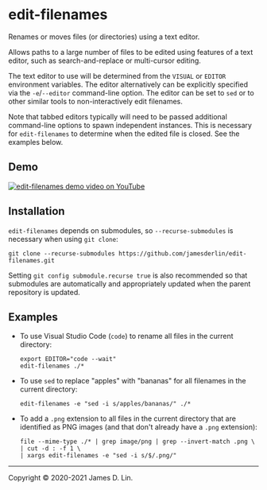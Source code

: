 # edit-filenames

Renames or moves files (or directories) using a text editor.

Allows paths to a large number of files to be edited using features of a text
editor, such as search-and-replace or multi-cursor editing.

The text editor to use will be determined from the `VISUAL` or `EDITOR`
environment variables.  The editor alternatively can be explicitly specified via
the `-e`/`--editor` command-line option.  The editor can be set to `sed` or to
other similar tools to non-interactively edit filenames.

Note that tabbed editors typically will need to be passed additional
command-line options to spawn independent instances.  This is necessary for
`edit-filenames` to determine when the edited file is closed.  See the examples
below.


## Demo

[![edit-filenames demo video on YouTube][edit-filenames-demo-thumbnail]][edit-filenames-demo-video]

[edit-filenames-demo-thumbnail]: https://user-images.githubusercontent.com/17391434/122344256-73cf2300-cefb-11eb-86a6-afc0bdad958b.png
[edit-filenames-demo-video]: https://www.youtube.com/watch?v=PtNb_VgfMyE


## Installation

`edit-filenames` depends on submodules, so `--recurse-submodules` is necessary
when using `git clone`:
```shell
git clone --recurse-submodules https://github.com/jamesderlin/edit-filenames.git
```

Setting `git config submodule.recurse true` is also recommended so that
submodules are automatically and appropriately updated when the parent
repository is updated.


## Examples

* To use Visual Studio Code (`code`) to rename all files in the current
  directory:

    ```shell
    export EDITOR="code --wait"
    edit-filenames ./*
    ```

* To use `sed` to replace "apples" with "bananas" for all filenames in the
  current directory:

    ```shell
    edit-filenames -e "sed -i s/apples/bananas/" ./*
    ```

* To add a `.png` extension to all files in the current directory that are
  identified as PNG images (and that don't already have a `.png` extension):

    ```shell
    file --mime-type ./* | grep image/png | grep --invert-match .png \
    | cut -d : -f 1 \
    | xargs edit-filenames -e "sed -i s/$/.png/"
    ```

---

Copyright © 2020-2021 James D. Lin.
